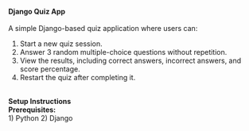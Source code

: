 <b> Django Quiz App </b>
<br>
<br>
A simple Django-based quiz application where users can:
1) Start a new quiz session.
2) Answer 3 random multiple-choice questions without repetition.
3) View the results, including correct answers, incorrect answers, and score percentage.
4) Restart the quiz after completing it.
<br>
<b>Setup Instructions</b>
<br>
<b>Prerequisites:</b>
<br>
1) Python
2) Django
<br>


